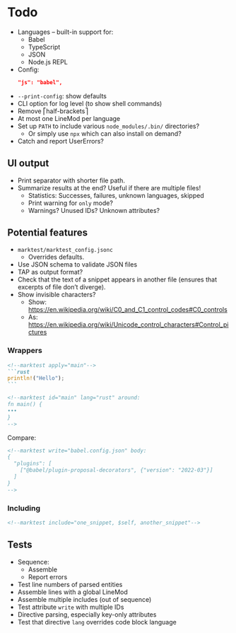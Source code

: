 # Todo

* Languages – built-in support for:
  * Babel
  * TypeScript
  * JSON
  * Node.js REPL
* Config:
  ```json
  "js": "babel",
  ```
* `--print-config`: show defaults
* CLI option for log level (to show shell commands)
* Remove ⎡half-brackets⎤
* At most one LineMod per language
* Set up `PATH` to include various `node_modules/.bin/` directories?
  * Or simply use `npx` which can also install on demand?
* Catch and report UserErrors?

## UI output

* Print separator with shorter file path.
* Summarize results at the end? Useful if there are multiple files!
  * Statistics: Successes, failures, unknown languages, skipped
  * Print warning for `only` mode?
  * Warnings? Unused IDs? Unknown attributes?

## Potential features

* `marktest/marktest_config.jsonc`
  * Overrides defaults.
* Use JSON schema to validate JSON files
* TAP as output format?
* Check that the text of a snippet appears in another file (ensures that excerpts of file don’t diverge).
* Show invisible characters?
  * Show: https://en.wikipedia.org/wiki/C0_and_C1_control_codes#C0_controls
  * As: https://en.wikipedia.org/wiki/Unicode_control_characters#Control_pictures

### Wrappers

``````md
<!--marktest apply="main"-->
```rust
println!("Hello");
```

<!--marktest id="main" lang="rust" around:
fn main() {
•••
}
-->
``````

Compare:

```md
<!--marktest write="babel.config.json" body:
{
  "plugins": [
    ["@babel/plugin-proposal-decorators", {"version": "2022-03"}]
  ]
}
-->
```

### Including

```md
<!--marktest include="one_snippet, $self, another_snippet"-->
```

## Tests

* Sequence:
  * Assemble
  * Report errors
* Test line numbers of parsed entities
* Assemble lines with a global LineMod
* Assemble multiple includes (out of sequence)
* Test attribute `write` with multiple IDs
* Directive parsing, especially key-only attributes
* Test that directive `lang` overrides code block language
